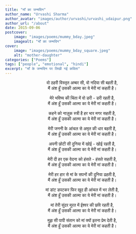 ```yaml
---
title: "माँ का जन्मदिन"
author_name: "Urvashi Sharma"
author_avatar: "images/author/urvashi/urvashi_udaipur.png"
author_url: "/about"
date: 2015-09-06
postcover:
    image: "images/poems/mummy_bday.jpeg"
    imagealt: "माँ का जन्मदिन"
cover:
    image: "images/poems/mummy_bday_square.jpeg"
    alt: "mother-daughter"
categories: ["Poems"]
tags: ["people", "emotional", "hindi"]
excerpt: "माँ के जन्मदिन पर लिखी गई कविता"
---
```

<center>

वो ठहरी विस्तृत अम्बर सी, वो नदिया सी बहती है,<br>
मैं अंश हूँ उसकी आत्मा का ये मेरी मां कहती है।

मेरे भविष्य की चिंता में वो डरी - डरी रहती है,<br>
मैं अंश हूँ उसकी आत्मा का ये मेरी मां कहती है।

कहने को नाज़ुक स्त्री है हर भार मगर सहती है,<br>
मैं अंश हूँ उसकी आत्मा का ये मेरी मां कहती है।

मेरी जननी के आंचल से अमृत की धार बहती है,<br>
मैं अंश हूँ उसकी आत्मा का ये मेरी मां कहती है।

अपनी छोटी सी दुनिया में खोई - खोई रहती है,<br>
मैं अंश हूँ उसकी आत्मा का ये मेरी मां कहती है।

मेरी दी हर एक वेदना को हंसते - हंसते सहती है,<br>
मैं अंश हूँ उसकी आत्मा का ये मेरी मां कहती है।

मेरी हर हार से मां के सपनों की दुनिया ढहती है,<br>
मैं अंश हूँ उसकी आत्मा का ये मेरी मां कहती है।

मां डांट डपटकर फिर खुद ही आंचल में भर लेती है,<br>
मैं अंश हूँ उसकी आत्मा का ये मेरी मां कहती है।

मां तेरी सुंदर मूरत में ईश्वर की छवि रहती है,<br>
मैं अंश हूँ उसकी आत्मा का ये मेरी मां कहती है।

मुझ सी पापी संतान को मां क्यों इतना प्रेम देती है,<br>
मैं अंश हूँ उसकी आत्मा का ये मेरी मां कहती है।

</center>